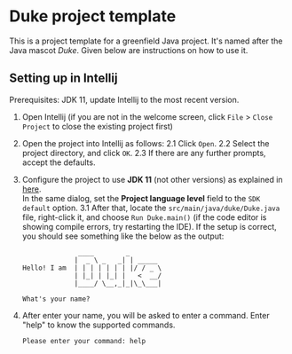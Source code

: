 # Duke project template

This is a project template for a greenfield Java project. It's named after the Java mascot _Duke_. Given below are instructions on how to use it.

## Setting up in Intellij

Prerequisites: JDK 11, update Intellij to the most recent version.

1. Open Intellij (if you are not in the welcome screen, click `File` > `Close Project` to close the existing project first)
2. Open the project into Intellij as follows:
   2.1 Click `Open`.
   2.2 Select the project directory, and click `OK`.
   2.3 If there are any further prompts, accept the defaults.
3. Configure the project to use **JDK 11** (not other versions) as explained in [here](https://www.jetbrains.com/help/idea/sdk.html#set-up-jdk).<br>
   In the same dialog, set the **Project language level** field to the `SDK default` option.
   3.1 After that, locate the `src/main/java/duke/Duke.java` file, right-click it, and choose `Run Duke.main()` (if the code editor is showing compile errors, try restarting the IDE). If the setup is correct, you should see something like the below as the output:
      ```
                    ____        _        
                   |  _ \ _   _| | _____ 
      Hello! I am  | | | | | | | |/ / _ \
                   | |_| | |_| |   <  __/
                   |____/ \__,_|_|\_\___|
   
      What's your name?
      ```

4. After enter your name, you will be asked to enter a command.  Enter "help" to know the supported commands.
      ```
      Please enter your command: help
      ```